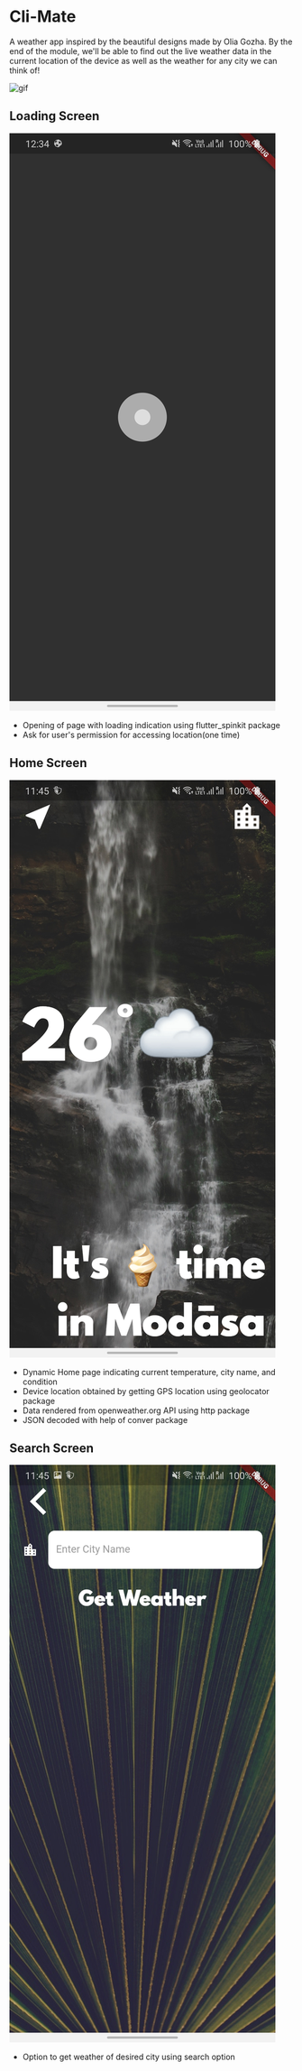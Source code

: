 # Cli-Mate
A weather app inspired by the beautiful designs made by Olia Gozha. By the end of the module, we'll be able to find out the live weather data in the current location of the device as well as the weather for any city we can think of!

![gif](./images/clima-demo.gif)

## Loading Screen
![loading screen](./images/loading.jpg)
* Opening of page with loading indication using flutter_spinkit package
* Ask for user's permission for accessing location(one time)

## Home Screen
![home screen](./images/bg.jpg)
* Dynamic Home page indicating current temperature, city name, and condition
* Device location obtained by getting GPS location using geolocator package
* Data rendered from openweather.org API using http package
* JSON decoded with help of conver package

## Search Screen
![serach screen](./images/search.jpg)
* Option to get weather of desired city using search option
